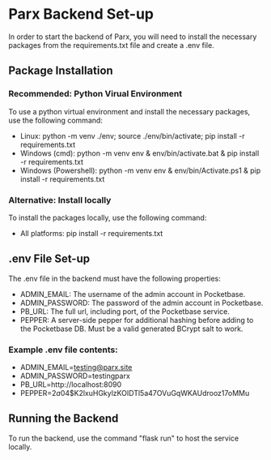 # Parx Backend Set-up

In order to start the backend of Parx, you will need to install the necessary packages from the requirements.txt file and create a .env file.

## Package Installation

### Recommended: Python Virual Environment

To use a python virtual environment and install the necessary packages, use the following command:

- Linux: python -m venv ./env; source ./env/bin/activate; pip install -r requirements.txt
- Windows (cmd): python -m venv env & env/bin/activate.bat & pip install -r requirements.txt
- Windows (Powershell): python -m venv env & env/bin/Activate.ps1 & pip install -r requirements.txt

### Alternative: Install locally

To install the packages locally, use the following command:

- All platforms: pip install -r requirements.txt

## .env File Set-up

The .env file in the backend must have the following properties:

- ADMIN_EMAIL: The username of the admin account in Pocketbase.
- ADMIN_PASSWORD: The password of the admin account in Pocketbase.
- PB_URL: The full url, including port, of the Pocketbase service.
- PEPPER: A server-side pepper for additional hashing before adding to the Pocketbase DB. Must be a valid generated BCrypt salt to work.

### Example .env file contents:

- ADMIN_EMAIL=testing@parx.site
- ADMIN_PASSWORD=testingparx
- PB_URL=http://localhost:8090
- PEPPER=$2a$04$K2lxuHGkylzKOIDTl5a47OVuGqWKAUdrooz17oMMu

## Running the Backend

To run the backend, use the command "flask run" to host the service locally.
